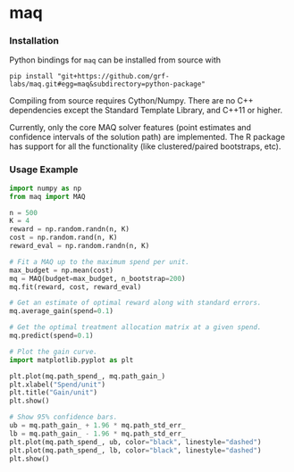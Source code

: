 # maq

### Installation

Python bindings for `maq` can be installed from source with

```
pip install "git+https://github.com/grf-labs/maq.git#egg=maq&subdirectory=python-package"
```

Compiling from source requires Cython/Numpy. There are no C++ dependencies except the Standard Template Library, and C++11 or higher.

Currently, only the core MAQ solver features (point estimates and confidence intervals of the solution path) are implemented. The R package has support for all the functionality (like clustered/paired bootstraps, etc).

### Usage Example

```python
import numpy as np
from maq import MAQ

n = 500
K = 4
reward = np.random.randn(n, K)
cost = np.random.rand(n, K)
reward_eval = np.random.randn(n, K)

# Fit a MAQ up to the maximum spend per unit.
max_budget = np.mean(cost)
mq = MAQ(budget=max_budget, n_bootstrap=200)
mq.fit(reward, cost, reward_eval)

# Get an estimate of optimal reward along with standard errors.
mq.average_gain(spend=0.1)

# Get the optimal treatment allocation matrix at a given spend.
mq.predict(spend=0.1)

# Plot the gain curve.
import matplotlib.pyplot as plt

plt.plot(mq.path_spend_, mq.path_gain_)
plt.xlabel("Spend/unit")
plt.title("Gain/unit")
plt.show()

# Show 95% confidence bars.
ub = mq.path_gain_ + 1.96 * mq.path_std_err_
lb = mq.path_gain_ - 1.96 * mq.path_std_err_
plt.plot(mq.path_spend_, ub, color="black", linestyle="dashed")
plt.plot(mq.path_spend_, lb, color="black", linestyle="dashed")
plt.show()
```
